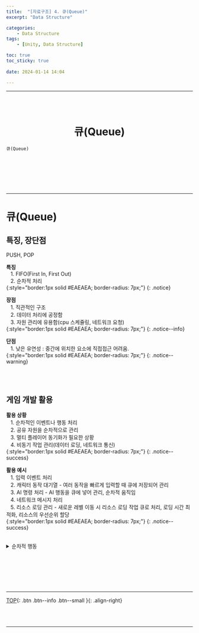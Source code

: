 ```yaml
---
title:  "[자료구조] 4. 큐(Queue)"
excerpt: "Data Structure"

categories:
    - Data Structure
tags:
    - [Unity, Data Structure]

toc: true
toc_sticky: true
 
date: 2024-01-14 14:04

---
```

- - -

<br><br>

<center><H1>  큐(Queue)  </H1></center>

`큐(Queue)`


<br><br><br><br><br>
- - - 

# 큐(Queue)

## 특징, 장단점
PUSH, POP  

**특징**  
&nbsp;&nbsp; 1. FIFO(First In, First Out)  
&nbsp;&nbsp; 2. 순차적 처리  
{:style="border:1px solid #EAEAEA; border-radius: 7px;"}
{: .notice}  

**장점**  
&nbsp;&nbsp; 1. 직관적인 구조  
&nbsp;&nbsp; 2. 데이터 처리에 공정함  
&nbsp;&nbsp; 3. 자원 관리에 유용함(cpu 스케쥴링, 네트워크 요청)  
{:style="border:1px solid #EAEAEA; border-radius: 7px;"}
{: .notice--info}  

**단점**  
&nbsp;&nbsp; 1. 낮은 유연성 : 중간에 위치한 요소에 직접접근 어려움.  
{:style="border:1px solid #EAEAEA; border-radius: 7px;"}
{: .notice--warning}  

<br><br>

## 게임 개발 활용

**활용 상황**  
&nbsp;&nbsp; 1. 순차적인 이벤트나 행동 처리  
&nbsp;&nbsp; 2. 공유 자원을 순차적으로 관리  
&nbsp;&nbsp; 3. 멀티 플레이어 동기화가 필요한 상황  
&nbsp;&nbsp; 4. 비동기 작업 관리(데이터 로딩, 네트워크 통신)  
{:style="border:1px solid #EAEAEA; border-radius: 7px;"}
{: .notice--success} 

**활용 예시**  
&nbsp;&nbsp; 1. 입력 이벤트 처리  
&nbsp;&nbsp; 2. 캐릭터 동작 대기열 - 여러 동작을 빠르게 입력할 때 큐에 저장되어 관리  
&nbsp;&nbsp; 3. AI 명령 처리 - AI 행동을 큐에 넣어 관리, 순차적 움직임  
&nbsp;&nbsp; 4. 네트워크 메시지 처리  
&nbsp;&nbsp; 5. 리소스 로딩 관리 - 새로운 레벨 이동 시 리소스 로딩 작업 큐로 처리, 로딩 시간 최적화, 리소스의 우선순위 할당  
{:style="border:1px solid #EAEAEA; border-radius: 7px;"}
{: .notice--success} 

<br>

<details>
<summary>순차적 행동</summary>

<div class="notice--primary" markdown="1"> 

```c# 
using System.Collections;
using System.Collections.Generic;
using UnityEngine;

public class ActionQueue : MonoBehaviour
{
    private Queue<string> actionQueue = new Queue<string>();

    void Update()
    {
        // 예를 들어, 플레이어가 특정 키를 누를 때마다 큐에 행동 추가
        if (Input.GetKeyDown(KeyCode.Space))
        {
            EnqueueAction("Jump");
        }

        // 큐에 행동이 있고, 일정 조건이 충족되면 행동 실행
        if (actionQueue.Count > 0)
        {
            PerformAction(actionQueue.Dequeue());
        }
    }

    void EnqueueAction(string action)
    {
        actionQueue.Enqueue(action);
    }

    void PerformAction(string action)
    {
        Debug.Log("Performing action: " + action);
    }
}

```
</div>
</details>

<br><br><br><br><br>
- - - 


[TOP](#){: .btn .btn--info .btn--small }{: .align-right}


<br><br>
- - -
